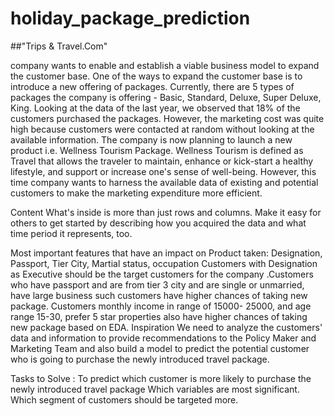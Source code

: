 # holiday_package_prediction

##"Trips & Travel.Com" 

company wants to enable and establish a viable business model to expand the customer base. One of the ways to expand the customer base is to introduce a new offering of packages. Currently, there are 5 types of packages the company is offering - Basic, Standard, Deluxe, Super Deluxe, King. Looking at the data of the last year, we observed that 18% of the customers purchased the packages. However, the marketing cost was quite high because customers were contacted at random without looking at the available information. The company is now planning to launch a new product i.e. Wellness Tourism Package. Wellness Tourism is defined as Travel that allows the traveler to maintain, enhance or kick-start a healthy lifestyle, and support or increase one's sense of well-being. However, this time company wants to harness the available data of existing and potential customers to make the marketing expenditure more efficient.

Content
What's inside is more than just rows and columns. Make it easy for others to get started by describing how you acquired the data and what time period it represents, too.

Most important features that have an impact on Product taken: Designation, Passport, Tier City, Martial status, occupation
Customers with Designation as Executive should be the target customers for the company .Customers who have passport and are from tier 3 city and are single or unmarried, have large business such customers have higher chances of taking new package.
Customers monthly income in range of 15000- 25000, and age range 15-30, prefer 5 star properties also have higher chances of taking new package based on EDA.
Inspiration
We need to analyze the customers' data and information to provide recommendations to the Policy Maker and Marketing Team and also build a model to predict the potential customer who is going to purchase the newly introduced travel package.

Tasks to Solve :
To predict which customer is more likely to purchase the newly introduced travel package
Which variables are most significant.
Which segment of customers should be targeted more.
